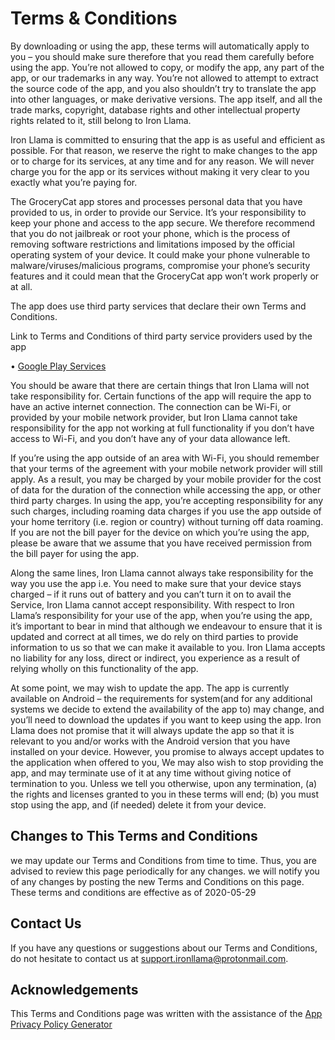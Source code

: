 # Terms & Conditions 

By downloading or using the app, these terms will automatically apply to you – you should make sure therefore that you read them carefully before using the app. You’re not allowed to copy, or modify the app, any part of the app, or our trademarks in any way. You’re not allowed to attempt to extract the source code of the app, and you also shouldn’t try to translate the app into other languages, or make derivative versions. The app itself, and all the trade marks, copyright, database rights and other intellectual property rights related to it, still belong to Iron Llama. 

Iron Llama is committed to ensuring that the app is as useful and efficient as possible. For that reason, we reserve the right to make changes to the app or to charge for its services, at any time and for any reason. We will never charge you for the app or its services without making it very clear to you exactly what you’re paying for. 

The GroceryCat app stores and processes personal data that you have provided to us, in order to provide our Service. It’s your responsibility to keep your phone and access to the app secure. We therefore recommend that you do not jailbreak or root your phone, which is the process of removing software restrictions and limitations imposed by the official operating system of your device. It could make your phone vulnerable to malware/viruses/malicious programs, compromise your phone’s security features and it could mean that the GroceryCat app won’t work properly or at all. 

The app does use third party services that declare their own Terms and Conditions. 

Link to Terms and Conditions of third party service providers used by the app 

•	[Google Play Services](https://policies.google.com/terms)

You should be aware that there are certain things that Iron Llama will not take responsibility for. Certain functions of the app will require the app to have an active internet connection. The connection can be Wi-Fi, or provided by your mobile network provider, but Iron Llama cannot take responsibility for the app not working at full functionality if you don’t have access to Wi-Fi, and you don’t have any of your data allowance left. 

If you’re using the app outside of an area with Wi-Fi, you should remember that your terms of the agreement with your mobile network provider will still apply. As a result, you may be charged by your mobile provider for the cost of data for the duration of the connection while accessing the app, or other third party charges. In using the app, you’re accepting responsibility for any such charges, including roaming data charges if you use the app outside of your home territory (i.e. region or country) without turning off data roaming. If you are not the bill payer for the device on which you’re using the app, please be aware that we assume that you have received permission from the bill payer for using the app. 

Along the same lines, Iron Llama cannot always take responsibility for the way you use the app i.e. You need to make sure that your device stays charged – if it runs out of battery and you can’t turn it on to avail the Service, Iron Llama cannot accept responsibility. 
With respect to Iron Llama’s responsibility for your use of the app, when you’re using the app, it’s important to bear in mind that although we endeavour to ensure that it is updated and correct at all times, we do rely on third parties to provide information to us so that we can make it available to you. Iron Llama accepts no liability for any loss, direct or indirect, you experience as a result of relying wholly on this functionality of the app. 

At some point, we may wish to update the app. The app is currently available on Android – the requirements for system(and for any additional systems we decide to extend the availability of the app to) may change, and you’ll need to download the updates if you want to keep using the app. Iron Llama does not promise that it will always update the app so that it is relevant to you and/or works with the Android version that you have installed on your device. However, you promise to always accept updates to the application when offered to you, We may also wish to stop providing the app, and may terminate use of it at any time without giving notice of termination to you. Unless we tell you otherwise, upon any termination, (a) the rights and licenses granted to you in these terms will end; (b) you must stop using the app, and (if needed) delete it from your device. 

## Changes to This Terms and Conditions

we may update our Terms and Conditions from time to time. Thus, you are advised to review this page periodically for any changes. we will notify you of any changes by posting the new Terms and Conditions on this page. These terms and conditions are effective as of 2020-05-29 

## Contact Us

If you have any questions or suggestions about our Terms and Conditions, do not hesitate to contact us at support.ironllama@protonmail.com. 

## Acknowledgements

This Terms and Conditions page was written with the assistance of the [App Privacy Policy Generator](https://app-privacy-policy-generator.firebaseapp.com/)

